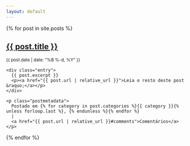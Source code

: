 ```yaml
---
layout: default
---
```


{% for post in site.posts %}

  <div class="post" id="post-{{ post.id }}">
    <h2><a href="{{ post.url | relative_url }}" rel="bookmark" title="Link permanente para {{ post.title }}">{{ post.title }}</a></h2>
    <small>{{ post.date | date: "%B %-d, %Y" }}</small>

    <div class="entry">
      {{ post.excerpt }}
      <p><a href="{{ post.url | relative_url }}">Leia o resto deste post &raquo;</a></p>
    </div>

    <p class="postmetadata">
      Postado em {% for category in post.categories %}{{ category }}{% unless forloop.last %}, {% endunless %}{% endfor %}
      |
      <a href="{{ post.url | relative_url }}#comments">Comentários</a>
    </p>
  </div>

{% endfor %}
